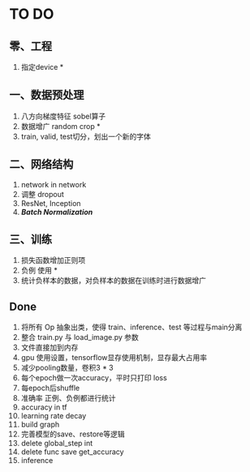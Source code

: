 # TO DO

## 零、工程
1. 指定device *

## 一、数据预处理
1. 八方向梯度特征 sobel算子
2. 数据增广 random crop *
3. train, valid, test切分，划出一个新的字体

## 二、网络结构
1. network in network
2. 调整 dropout
3. ResNet, Inception
4. ***Batch Normalization***

## 三、训练
1. 损失函数增加正则项
2. 负例 使用 *
3. 统计负样本的数据，对负样本的数据在训练时进行数据增广


## Done
1. 将所有 Op 抽象出类，使得 train、inference、test 等过程与main分离
2. 整合 train.py 与 load_image.py 参数
3. 文件直接加到内存
4. gpu 使用设置，tensorflow显存使用机制，显存最大占用率
5. 减少pooling数量，卷积3 * 3
6. 每个epoch做一次accuracy，平时只打印 loss
7. 每epoch后shuffle
8. 准确率 正例、负例都进行统计
9. accuracy in tf
10. learning rate decay
11. build graph
12. 完善模型的save、restore等逻辑
13. delete global_step int
14. delete func save get_accuracy
15. inference